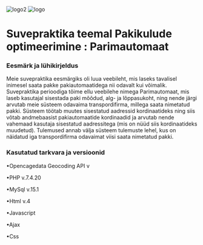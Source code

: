 ![logo2](https://user-images.githubusercontent.com/70900361/122216541-2fb92f80-ceb5-11eb-8901-f2ee808b1046.png)
![logo](https://user-images.githubusercontent.com/70900361/122216284-e2d55900-ceb4-11eb-988c-c14603676b80.png)



# Suvepraktika teemal Pakikulude optimeerimine : Parimautomaat

### Eesmärk ja lühikirjeldus

Meie suvepraktika eesmärgiks oli luua veebileht, mis laseks tavalisel inimesel saata pakke pakiautomaatidega nii odavalt kui võimalik. Suvepraktika perioodiga tõime ellu veebilehe nimega Parimautomaat, mis laseb kasutajal sisestada paki mõõdud, alg- ja lõppasukoht, ning nende järgi arvutab meie süsteem odavaima transpordifirma, millega saata nimetatud pakki. Süsteem töötab muutes sisestatud aadressid kordinaatideks ning siis võtab andmebaasist pakiautomaatide kordinaadid ja arvutab nende vahemaad kasutaja sisestatud aadressitega (mis on nüüd siis kordinaatideks muudetud). Tulemused annab välja süsteem tulemuste lehel, kus on näidatud iga transpordifirma odavaimat viisi saata nimetatud pakki.

### Kasutatud tarkvara ja versioonid

•Opencagedata Geocoding API v

•PHP v.7.4.20

•MySql v.15.1

•Html v.4

•Javascript

•Ajax

•Css

